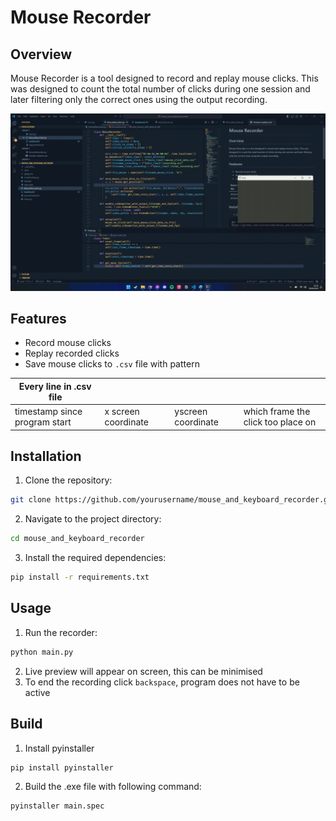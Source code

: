 # Mouse Recorder

## Overview
Mouse Recorder is a tool designed to record and replay mouse clicks. This was designed to count the total number of clicks during one session and later filtering only the correct ones using the output recording.

![Overview](overview.gif)


## Features
- Record mouse clicks
- Replay recorded clicks
- Save mouse clicks to `.csv` file with pattern

| Every line in .csv file       |                     |                    |                                    |
| ----------------------------- | ------------------- | ------------------ | ---------------------------------- |
| timestamp since program start | x screen coordinate | yscreen coordinate | which frame the click too place on |

## Installation
1. Clone the repository:
  ```sh
  git clone https://github.com/yourusername/mouse_and_keyboard_recorder.git
  ```
2. Navigate to the project directory:
  ```sh
  cd mouse_and_keyboard_recorder
  ```
3. Install the required dependencies:
  ```sh
  pip install -r requirements.txt
  ```

## Usage
1. Run the recorder:
  ```sh
  python main.py
  ```
2. Live preview will appear on screen, this can be minimised
3. To end the recording click `backspace`, program does not have to be active

## Build
1. Install pyinstaller
```sh
pip install pyinstaller
```
2. Build the .exe file with following command:
```sh
pyinstaller main.spec
```